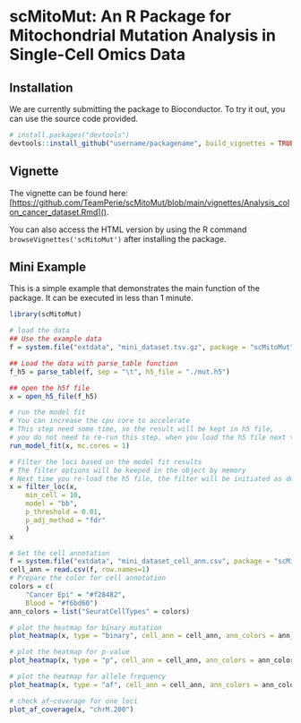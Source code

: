# scMitoMut: An R Package for Mitochondrial Mutation Analysis in Single-Cell Omics Data

## Installation

We are currently submitting the package to Bioconductor. To try it out, you can use the source code provided.

```r
# install.packages("devtools")
devtools::install_github("username/packagename", build_vignettes = TRUE)
```

## Vignette

The vignette can be found here: [https://github.com/TeamPerie/scMitoMut/blob/main/vignettes/Analysis_colon_cancer_dataset.Rmd]().

You can also access the HTML version by using the R command `browseVignettes('scMitoMut')` after installing the package.


## Mini Example

This is a simple example that demonstrates the main function of the package. It can be executed in less than 1 minute.

```r
library(scMitoMut)

# load the data
## Use the example data
f = system.file("extdata", "mini_dataset.tsv.gz", package = "scMitoMut")

## Load the data with parse_table function
f_h5 = parse_table(f, sep = "\t", h5_file = "./mut.h5")

## open the h5f file
x = open_h5_file(f_h5)

# run the model fit
# You can increase the cpu core to accelerate
# This step need some time, so the result will be kept in h5 file,
# you do not need to re-run this step, when you load the h5 file next time.
run_model_fit(x, mc.cores = 1)

# Filter the loci based on the model fit results
# The filter options will be keeped in the object by memory
# Next time you re-load the h5 file, the filter will be initiated as default
x = filter_loc(x, 
    min_cell = 10, 
    model = "bb", 
    p_threshold = 0.01, 
    p_adj_method = "fdr"
    )
x

# Set the cell annotation
f = system.file("extdata", "mini_dataset_cell_ann.csv", package = "scMitoMut")
cell_ann = read.csv(f, row.names=1)
# Prepare the color for cell annotation
colors = c(
    "Cancer Epi" = "#f28482",
    Blood = "#f6bd60")
ann_colors = list("SeuratCellTypes" = colors)

# plot the heatmap for binary mutation
plot_heatmap(x, type = "binary", cell_ann = cell_ann, ann_colors = ann_colors, percent_interp = 0.2)

# plot the heatmap for p-value
plot_heatmap(x, type = "p", cell_ann = cell_ann, ann_colors = ann_colors, percent_interp = 0.2)

# plot the heatmap for allele frequency
plot_heatmap(x, type = "af", cell_ann = cell_ann, ann_colors = ann_colors, percent_interp = 0.2)

# check af~coverage for one loci
plot_af_coverage(x, "chrM.200")
```



